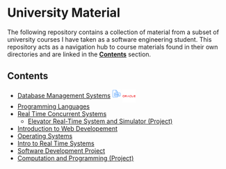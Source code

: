 # University Material 

The following repository contains a collection of material from a subset of university courses I have taken as a software engineering student. This repository acts as a navigation hub to course materials found in their own directories and are linked in the **[Contents](#contents)** section.

## Contents 

- [Database Management Systems](https://github.com/vahido9/database-course) <img height="20" width="20" src="icons/sql_icon.png"> <img align="center" height="30" width="30" src="icons/oracle_icon.png">
- [Programming Languages](https://github.com/vahido9/racket-course)
- [Real Time Concurrent Systems](https://github.com/vahido9/concurrent-systems-course)
    - [Elevator Real-Time System and Simulator (Project)](https://github.com/ConnorMarcus/SYSC3303Project)
- [Introduction to Web Developement](https://github.com/vahido9/intro-web-dev-course)
- [Operating Systems](https://github.com/vahido9/operating-systems-course)
- [Intro to Real Time Systems](https://github.com/vahido9/real-time-systems-course)
- [Software Development Project](https://github.com/vahido9/monopoly)
- [Computation and Programming (Project)](https://github.com/vahido9/cli-image-editor)
